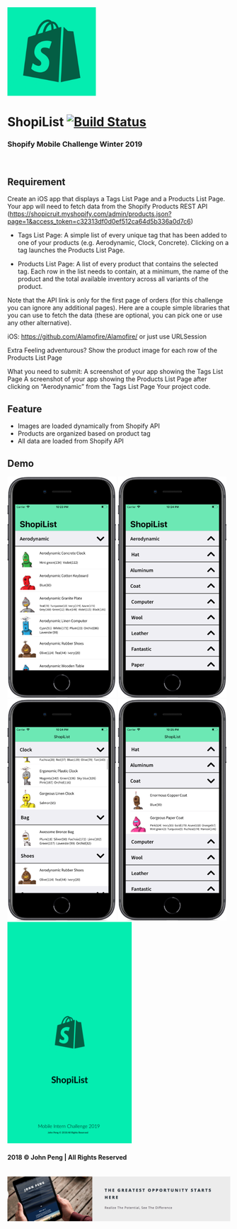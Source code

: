 <img src="https://github.com/jpeng06/Shopify-Mobile-Challenge-2019/blob/master/Media/iTunesArtwork%402x.png" width=200px> 

# ShopiList [![Build Status](https://travis-ci.org/jpeng06/Shopify-Mobile-Challenge-2019.svg?branch=master)](https://travis-ci.org/jpeng06/Shopify-Mobile-Challenge-2019)
### Shopify Mobile Challenge Winter 2019

<br>

## Requirement 

Create an iOS app that displays a Tags List Page and a Products List Page. Your app will need to fetch data from the Shopify Products REST API (https://shopicruit.myshopify.com/admin/products.json?page=1&access_token=c32313df0d0ef512ca64d5b336a0d7c6)

- Tags List Page: A simple list of every unique tag that has been added to one of your products (e.g. Aerodynamic, Clock, Concrete). Clicking on a tag launches the Products List Page.

- Products List Page: A list of every product that contains the selected tag. Each row in the list needs to contain, at a minimum, the name of the product and the total available inventory across all variants of the product.


Note that the API link is only for the first page of orders (for this challenge you can ignore any additional pages). Here are a couple simple libraries that you can use to fetch the data (these are optional, you can pick one or use any other alternative).

iOS:
https://github.com/Alamofire/Alamofire/ or just use URLSession

Extra
Feeling adventurous? Show the product image for each row of the Products List Page



What you need to submit:
A screenshot of your app showing the Tags List Page
A screenshot of your app showing the Products List Page after clicking on “Aerodynamic” from the Tags List Page
Your project code.

## Feature

- Images are loaded dynamically from Shopify API
- Products are organized based on product tag
- All data are loaded from Shopify API

## Demo
<img src="https://github.com/jpeng06/Shopify-Mobile-Challenge-2019/blob/master/Media/1.png" height=500px>

<img src="https://github.com/jpeng06/Shopify-Mobile-Challenge-2019/blob/master/Media/2.png" height=500px>

<img src="https://github.com/jpeng06/Shopify-Mobile-Challenge-2019/blob/master/Media/3.png" height=500px>

<img src="https://github.com/jpeng06/Shopify-Mobile-Challenge-2019/blob/master/Media/5.png" height=500px>

<img src="https://github.com/jpeng06/Shopify-Mobile-Challenge-2019/blob/master/Media/r.png" height=500px>

#### 2018 © John Peng | All Rights Reserved 
<br>
<img src="https://github.com/jpeng06/Shopify-Mobile-App-Challenge/blob/master/demo/emailsig_2018.png">
